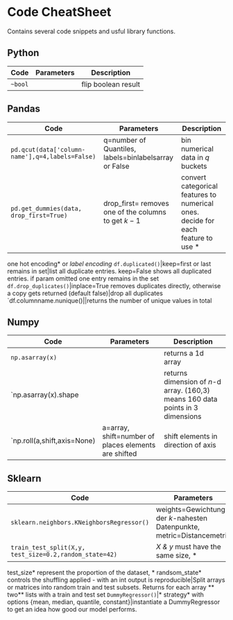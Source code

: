 
# Code CheatSheet

Contains several code snippets and usful library functions.

## Python

Code|Parameters|Description
---|---|---
`~bool`||flip boolean result

## Pandas

Code|Parameters|Description
---|---|---
`pd.qcut(data['column-name'],q=4,labels=False)`|q=number of Quantiles, labels=binlabelsarray or False|bin numerical data in $q$ buckets
`pd.get_dummies(data, drop_first=True)`|drop_first= removes one of the columns to get $k-1$|convert categorical features to numerical ones. decide for each feature to use *
one hot encoding* or *label encoding*
`df.duplicated()`|keep=first or last remains in set|list all duplicate entries. keep=False shows all duplicated entries. if param omitted one entry remains in the set
`df.drop_duplicates()`|inplace=True removes duplicates directly, otherwise a copy gets returned (default false)|drop all duplicates
`df.columnname.nunique()||returns the number of unique values in total

## Numpy

Code|Parameters|Description
---|---|---
`np.asarray(x)`||returns a 1d array
`np.asarray(x).shape||returns dimension of $n$-d array. (160,3) means 160 data points in 3 dimensions
`np.roll(a,shift,axis=None)|a=array, shift=number of places elements are shifted|shift elements in direction of axis

## Sklearn

Code|Parameters|Description
---|---|---
`sklearn.neighbors.KNeighborsRegressor()`|weights=Gewichtung der $k$-nahesten Datenpunkte, metric=Distancemetric|K-NN Regression
`train_test_split(X,y, test_size=0.2,random_state=42)`|*X & y* must have the same size, *
test_size* represent the proportion of the dataset, *
randsom_state* controls the shuffling applied - with an int output is reproducible|Split arrays or matrices into random train and test subsets. Returns for each array **
two** lists with a train and test set
`DummyRegressor()`|*
strategy* with options {mean, median, quantile, constant}|instantiate a DummyRegressor to get an idea how good our model performs.

